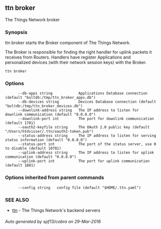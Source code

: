 ## ttn broker

The Things Network broker

### Synopsis


ttn broker starts the Broker component of The Things Network.

The Broker is responsible for finding the right handler for uplink packets it
receives from Routers. Handlers have register Applications and personalized
devices (with their network session keys) with the Broker.
	

```
ttn broker
```

### Options

```
      --db-apps string            Applications Database connection (default "boltdb:/tmp/ttn_broker_apps.db")
      --db-devices string         Devices Database connection (default "boltdb:/tmp/ttn_broker_devices.db")
      --downlink-address string   The IP address to listen for downlink communication (default "0.0.0.0")
      --downlink-port int         The port for downlink communication (default 1781)
      --oauth2-keyfile string     The OAuth 2.0 public key (default "/Users/htdvisser/.ttn/oauth2-token.pub")
      --status-address string     The IP address to listen for serving status information (default "0.0.0.0")
      --status-port int           The port of the status server, use 0 to disable (default 10701)
      --uplink-address string     The IP address to listen for uplink communication (default "0.0.0.0")
      --uplink-port int           The port for uplink communication (default 1881)
```

### Options inherited from parent commands

```
      --config string   config file (default "$HOME/.ttn.yaml")
```

### SEE ALSO
* [ttn](ttn)	 - The Things Network's backend servers

###### Auto generated by spf13/cobra on 29-Mar-2016
